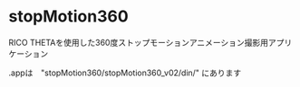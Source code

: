 # stopMotion360
RICO THETAを使用した360度ストップモーションアニメーション撮影用アプリケーション

.appは　"stopMotion360/stopMotion360_v02/din/" にあります

